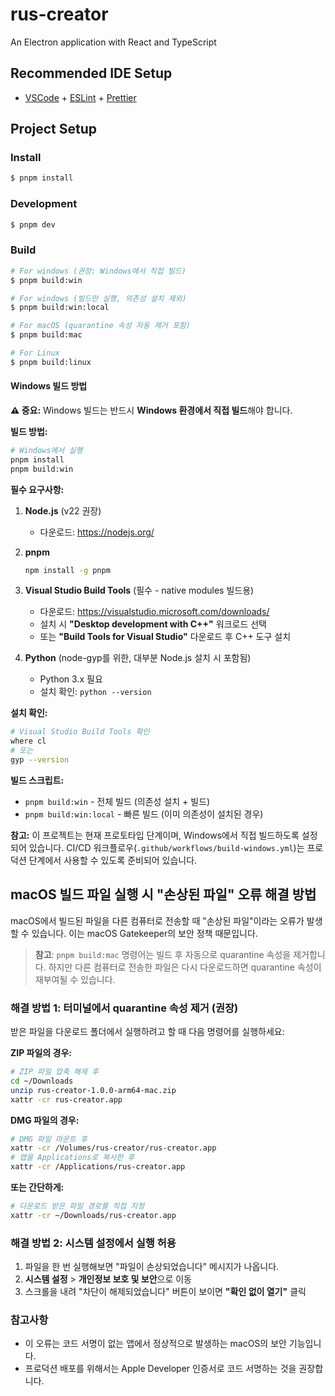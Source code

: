 # rus-creator

An Electron application with React and TypeScript

## Recommended IDE Setup

- [VSCode](https://code.visualstudio.com/) + [ESLint](https://marketplace.visualstudio.com/items?itemName=dbaeumer.vscode-eslint) + [Prettier](https://marketplace.visualstudio.com/items?itemName=esbenp.prettier-vscode)

## Project Setup

### Install

```bash
$ pnpm install
```

### Development

```bash
$ pnpm dev
```

### Build

```bash
# For windows (권장: Windows에서 직접 빌드)
$ pnpm build:win

# For windows (빌드만 실행, 의존성 설치 제외)
$ pnpm build:win:local

# For macOS (quarantine 속성 자동 제거 포함)
$ pnpm build:mac

# For Linux
$ pnpm build:linux
```

#### Windows 빌드 방법

**⚠️ 중요:** Windows 빌드는 반드시 **Windows 환경에서 직접 빌드**해야 합니다.

**빌드 방법:**
```bash
# Windows에서 실행
pnpm install
pnpm build:win
```

**필수 요구사항:**

1. **Node.js** (v22 권장)
   - 다운로드: https://nodejs.org/

2. **pnpm**
   ```bash
   npm install -g pnpm
   ```

3. **Visual Studio Build Tools** (필수 - native modules 빌드용)
   - 다운로드: https://visualstudio.microsoft.com/downloads/
   - 설치 시 **"Desktop development with C++"** 워크로드 선택
   - 또는 **"Build Tools for Visual Studio"** 다운로드 후 C++ 도구 설치

4. **Python** (node-gyp를 위한, 대부분 Node.js 설치 시 포함됨)
   - Python 3.x 필요
   - 설치 확인: `python --version`

**설치 확인:**
```bash
# Visual Studio Build Tools 확인
where cl
# 또는
gyp --version
```

**빌드 스크립트:**
- `pnpm build:win` - 전체 빌드 (의존성 설치 + 빌드)
- `pnpm build:win:local` - 빠른 빌드 (이미 의존성이 설치된 경우)

**참고:** 이 프로젝트는 현재 프로토타입 단계이며, Windows에서 직접 빌드하도록 설정되어 있습니다. CI/CD 워크플로우(`.github/workflows/build-windows.yml`)는 프로덕션 단계에서 사용할 수 있도록 준비되어 있습니다.

## macOS 빌드 파일 실행 시 "손상된 파일" 오류 해결 방법

macOS에서 빌드된 파일을 다른 컴퓨터로 전송할 때 "손상된 파일"이라는 오류가 발생할 수 있습니다. 이는 macOS Gatekeeper의 보안 정책 때문입니다.

> **참고**: `pnpm build:mac` 명령어는 빌드 후 자동으로 quarantine 속성을 제거합니다. 하지만 다른 컴퓨터로 전송한 파일은 다시 다운로드하면 quarantine 속성이 재부여될 수 있습니다.

### 해결 방법 1: 터미널에서 quarantine 속성 제거 (권장)

받은 파일을 다운로드 폴더에서 실행하려고 할 때 다음 명령어를 실행하세요:

**ZIP 파일의 경우:**

```bash
# ZIP 파일 압축 해제 후
cd ~/Downloads
unzip rus-creator-1.0.0-arm64-mac.zip
xattr -cr rus-creator.app
```

**DMG 파일의 경우:**

```bash
# DMG 파일 마운트 후
xattr -cr /Volumes/rus-creator/rus-creator.app
# 앱을 Applications로 복사한 후
xattr -cr /Applications/rus-creator.app
```

**또는 간단하게:**

```bash
# 다운로드 받은 파일 경로를 직접 지정
xattr -cr ~/Downloads/rus-creator.app
```

### 해결 방법 2: 시스템 설정에서 실행 허용

1. 파일을 한 번 실행해보면 "파일이 손상되었습니다" 메시지가 나옵니다.
2. **시스템 설정** > **개인정보 보호 및 보안**으로 이동
3. 스크롤을 내려 "차단이 해제되었습니다" 버튼이 보이면 **"확인 없이 열기"** 클릭

### 참고사항

- 이 오류는 코드 서명이 없는 앱에서 정상적으로 발생하는 macOS의 보안 기능입니다.
- 프로덕션 배포를 위해서는 Apple Developer 인증서로 코드 서명하는 것을 권장합니다.
